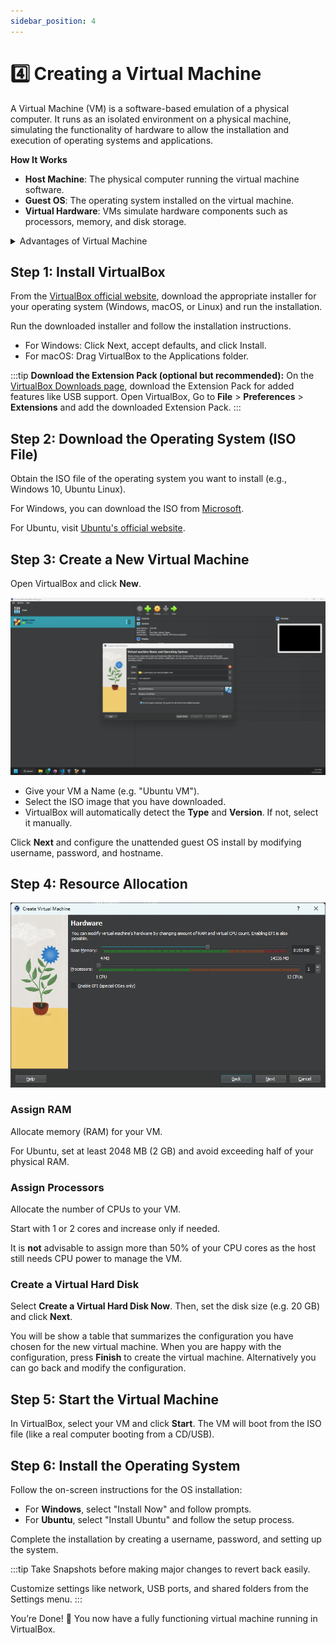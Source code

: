 ```yaml
---
sidebar_position: 4
---
```


# 4️⃣ Creating a Virtual Machine

A Virtual Machine (VM) is a software-based emulation of a physical computer. It runs as an isolated environment on a physical machine, simulating the functionality of hardware to allow the installation and execution of operating systems and applications.

**How It Works**

- **Host Machine**: The physical computer running the virtual machine software.
- **Guest OS**: The operating system installed on the virtual machine.
- **Virtual Hardware**: VMs simulate hardware components such as processors, memory, and disk storage.

<details>
  <summary>Advantages of Virtual Machine</summary>

- **Resource Efficiency**: Run multiple OSes on a single physical machine.
- **Testing and Development**: Safe environment for testing new software or configurations.
- **Isolation**: Malfunctions or crashes in one VM do not affect others.
- **Portability**: VMs can be moved between different hardware systems.

</details>

## Step 1: Install VirtualBox

From the [VirtualBox official website](https://www.virtualbox.org/), download the appropriate installer for your operating system (Windows, macOS, or Linux) and run the installation.

Run the downloaded installer and follow the installation instructions.

- For Windows: Click Next, accept defaults, and click Install.
- For macOS: Drag VirtualBox to the Applications folder.

:::tip
**Download the Extension Pack (optional but recommended):**
On the [VirtualBox Downloads page](https://www.virtualbox.org/wiki/Downloads), download the Extension Pack for added features like USB support.
Open VirtualBox, Go to **File** > **Preferences** > **Extensions** and add the downloaded Extension Pack.
:::

## Step 2: Download the Operating System (ISO File)

Obtain the ISO file of the operating system you want to install (e.g., Windows 10, Ubuntu Linux).

For Windows, you can download the ISO from [Microsoft](https://www.microsoft.com/en-us/software-download/).

For Ubuntu, visit [Ubuntu's official website](https://releases.ubuntu.com/).

## Step 3: Create a New Virtual Machine

Open VirtualBox and click **New**.

![new-vm](./img/1-4-0.png)

- Give your VM a Name (e.g. "Ubuntu VM").
- Select the ISO image that you have downloaded.
- VirtualBox will automatically detect the **Type** and **Version**. If not, select it manually.

Click **Next** and configure the unattended guest OS install by modifying username, password, and hostname.

## Step 4: Resource Allocation

![hardware](./img/1-4-1.png)

### Assign RAM  
Allocate memory (RAM) for your VM.

For Ubuntu, set at least 2048 MB (2 GB) and avoid exceeding half of your physical RAM.

### Assign Processors 
Allocate the number of CPUs to your VM.

Start with 1 or 2 cores and increase only if needed.

It is **not** advisable to assign more than 50% of your CPU cores as the host still needs CPU power to manage the VM.

### Create a Virtual Hard Disk  
Select **Create a Virtual Hard Disk Now**. Then, set the disk size (e.g. 20 GB) and click **Next**.

You will be show a table that summarizes the configuration you have chosen for the new virtual machine. When you are happy with the configuration, press **Finish** to create the virtual machine. Alternatively you can go back and modify the configuration.

## Step 5: Start the Virtual Machine

In VirtualBox, select your VM and click **Start**.
The VM will boot from the ISO file (like a real computer booting from a CD/USB).

## Step 6: Install the Operating System
Follow the on-screen instructions for the OS installation:

- For **Windows**, select "Install Now" and follow prompts.
- For **Ubuntu**, select "Install Ubuntu" and follow the setup process.

Complete the installation by creating a username, password, and setting up the system.

:::tip
Take Snapshots before making major changes to revert back easily.

Customize settings like network, USB ports, and shared folders from the Settings menu.
:::

You’re Done! 🎉
You now have a fully functioning virtual machine running in VirtualBox.